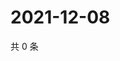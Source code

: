 # 2021-12-08

共 0 条

<!-- BEGIN WEIBO -->
<!-- 最后更新时间 Wed Dec 08 2021 13:13:46 GMT+0800 (China Standard Time) -->

<!-- END WEIBO -->
